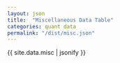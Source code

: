 ```yaml
---
layout: json
title:  "Miscellaneous Data Table"
categories: quant data
permalink: "/dist/misc.json"
---
```



{{ site.data.misc | jsonify }}